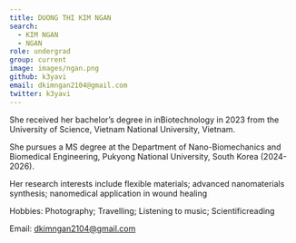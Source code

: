 ```yaml
---
title: DUONG THI KIM NGAN
search:
  - KIM NGAN
  - NGAN
role: undergrad
group: current
image: images/ngan.png
github: k3yavi
email: dkimngan2104@gmail.com
twitter: k3yavi
---
```


She received her bachelor’s degree in inBiotechnology in 2023 from the University of Science, Vietnam National University, Vietnam.

She pursues a MS degree at the Department of Nano-Biomechanics and Biomedical Engineering, Pukyong National University, South Korea (2024-2026).

Her research interests include flexible materials; advanced nanomaterials synthesis; nanomedical application in wound healing

Hobbies: Photography; Travelling; Listening to music; Scientificreading

Email: dkimngan2104@gmail.com
